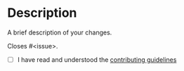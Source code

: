 # Description

A brief description of your changes.

Closes #&lt;issue&gt;.

- [ ] I have read and understood the [contributing guidelines](/paulo-ferraz-oliveira/setup-elp/blob/main/CONTRIBUTING.md)
